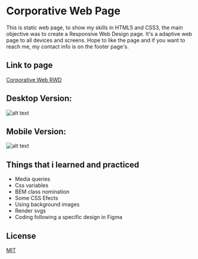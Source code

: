 # Corporative Web Page

This is static web page, to show my skills in HTML5 and CSS3, the main objective was to create a Responsive Web Design page. It's a adaptive web page to all devices and screens. Hope to like the page and if you want to reach me, my contact info is on the footer page's.

## Link to page


[Corporative Web RWD](https://marcorettoredev.github.io/webpage-rwd/)

## Desktop Version:

![alt text](https://i.ibb.co/0FrVzxX/Web-RWD-desktop.png)

## Mobile Version:

![alt text](https://i.ibb.co/zRtzCrj/Web-RWD-mobile.png)

## Things that i learned and practiced
 * Media queries
 * Css variables
 * BEM class nomination
 * Some CSS Efects
 * Using background images
 * Render svgs
 * Coding following a specific design in Figma

## License
[MIT](https://choosealicense.com/licenses/mit/)
